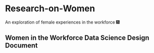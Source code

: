 # Research-on-Women
An exploration of female experiences in the workforce :fireworks:


## Women in the Workforce Data Science Design Document


